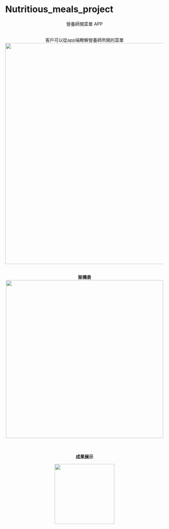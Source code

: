 # Nutritious_meals_project
<p align="center">營養師開菜單 APP<br /><br />
<p align="center">客戶可以從app端瞭解營養師所開的菜單
<img src="https://github.com/tzutzu858/school_project/blob/master/menu_all.png" width="700" ><br /><br />
<b><p align="center">架構表</b><br />
<img src="https://github.com/tzutzu858/school_project/blob/master/1.jpg" width="500" ><br /><br /><br />

<b><p align="center">成果展示</b>
<p align="center"><img src="https://github.com/tzutzu858/school_project/blob/master/healthyMenu.gif" width="190" >
